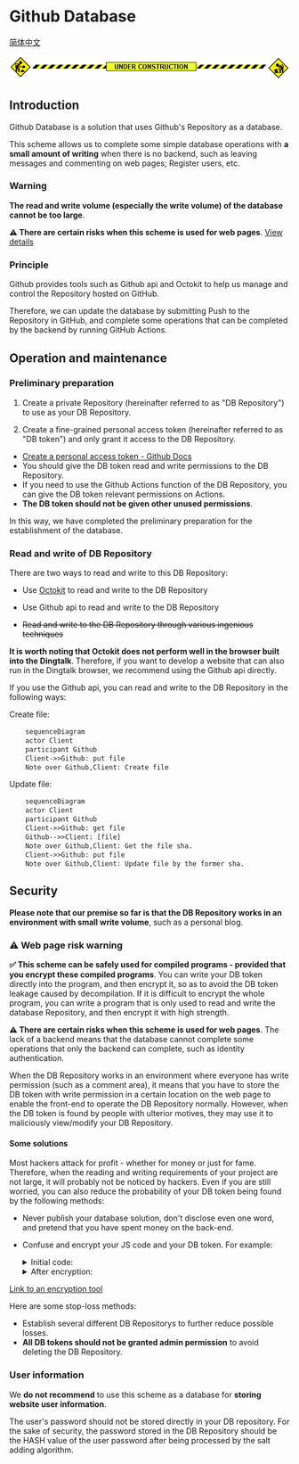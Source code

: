 # Github Database

[简体中文](README.md)

![under construction](assets/images/under-construction.gif)

## Introduction

Github Database is a solution that uses Github's Repository as a database.

This scheme allows us to complete some simple database operations with **a small amount of writing** when there is no backend, such as leaving messages and commenting on web pages; Register users, etc.

### Warning

**The read and write volume (especially the write volume) of the database cannot be too large**.

**⚠️  There are certain risks when this scheme is used for web pages**. [View details](#safety-warning)

### Principle

Github provides tools such as Github api and Octokit to help us manage and control the Repository hosted on GitHub.

Therefore, we can update the database by submitting Push to the Repository in GitHub, and complete some operations that can be completed by the backend by running GitHub Actions.

## Operation and maintenance

### Preliminary preparation

1. Create a private Repository (hereinafter referred to as "DB Repository") to use as your DB Repository.

2. Create a fine-grained personal access token (hereinafter referred to as "DB token") and only grant it access to the DB Repository.

- [Create a personal access token - Github Docs](https://docs.github.com/zh/authentication/keeping-your-account-and-data-secure/creating-a-personal-access-token)
- You should give the DB token read and write permissions to the DB Repository.
- If you need to use the Github Actions function of the DB Repository, you can give the DB token relevant permissions on Actions.
- **The DB token should not be given other unused permissions**.

In this way, we have completed the preliminary preparation for the establishment of the database.

### Read and write of DB Repository

There are two ways to read and write to this DB Repository:

- Use [Octokit](https://github.com/octokit) to read and write to the DB Repository

- Use Github api to read and write to the DB Repository

- ~~Read and write to the DB Repository through various ingenious techniques~~

**It is worth noting that Octokit does not perform well in the browser built into the Dingtalk**. Therefore, if you want to develop a website that can also run in the Dingtalk browser, we recommend using the Github api directly.

If you use the Github api, you can read and write to the DB Repository in the following ways:

Create file:
```mermaid
    sequenceDiagram
    actor Client
    participant Github
    Client->>Github: put file
    Note over Github,Client: Create file
```

Update file:
```mermaid
    sequenceDiagram
    actor Client
    participant Github
    Client->>Github: get file
    Github-->>Client: [file]
    Note over Github,Client: Get the file sha.
    Client->>Github: put file
    Note over Github,Client: Update file by the former sha.
```
<span id="safety-warning">

## Security

**Please note that our premise so far is that the DB Repository works in an environment with small write volume**, such as a personal blog.

###  ⚠️  Web page risk warning

**✅  This scheme can be safely used for compiled programs - provided that you encrypt these compiled programs**. You can write your DB token directly into the program, and then encrypt it, so as to avoid the DB token leakage caused by decompilation. If it is difficult to encrypt the whole program, you can write a program that is only used to read and write the database Repository, and then encrypt it with high strength.

**⚠️  There are certain risks when this scheme is used for web pages**. The lack of a backend means that the database cannot complete some operations that only the backend can complete, such as identity authentication.

When the DB Repository works in an environment where everyone has write permission (such as a comment area), it means that you have to store the DB token with write permission in a certain location on the web page to enable the front-end to operate the DB Repository normally. However, when the DB token is found by people with ulterior motives, they may use it to maliciously view/modify your DB Repository.

#### Some solutions

Most hackers attack for profit - whether for money or just for fame.
Therefore, when the reading and writing requirements of your project are not large, it will probably not be noticed by hackers. Even if you are still worried, you can also reduce the probability of your DB token being found by the following methods:

- Never publish your database solution, don't disclose even one word, and pretend that you have spent money on the back-end.
- Confuse and encrypt your JS code and your DB token. For example:
    
    <details>
    <summary>Initial code:</summary>
    
    ```Javascript
    // base64 encoded
    var token = "dfghjkjdhstxgdshxjuhygDRFGYHBDFGYHUJNSBVGYHBDgvbhJNHvvUDHBJmgGHjBh"
    ...
    function updateDB(){
        fetch("https://api.github.com/repos/{ Owner }/{ Repo }/contents/" + fileName, {
            method: "put",
            headers: {
                Authorization: "token " + b64DecodeUnicode(token),
                Accept: "application/vnd.github.v3+json"
            },
            body: ...,
        });
    }
    ```
    </details>
    
    <details>
    <summary>After encryption:</summary>
    
    ```
    // Magic. Do not touch.
    [][(![]+[])[!+[]+!![]+!![]]+([]+{})[+!![]]+(!![]+[])[+!![]]+(!![]+[])[+[]]][([]+{})[!+[]+!![]+!![]+!![]+!![]]+([]+{})[+!![]]+([][[]]+[])[+!![]]+(![]+[])[!+[]+!![]+!![]]+(!![]+[])[+[]]+(!![]+[])[+!![]]+([][[]]+[])[+[]]+([]+{})[!+[]+!![]+!![]+!![]+!![]]+(!![]+[])[+[]]+([]+{})[+!![]]+(!![]+[])[+!![]]](([]+[][(![]+[])[!+[]+!![]+!![]]+([]+...//(Too long, omit after)
    ```
    </details>
[Link to an encryption tool](https://www.sojson.com/jsfuck.html)

Here are some stop-loss methods:

- Establish several different DB Repositorys to further reduce possible losses.
- **All DB tokens should not be granted admin permission** to avoid deleting the DB Repository.

### User information

We **do not recommend** to use this scheme as a database for **storing website user information**.

The user's password should not be stored directly in your DB repository. For the sake of security, the password stored in the DB Repository should be the HASH value of the user password after being processed by the salt adding algorithm.